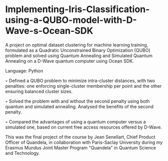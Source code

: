 # Implementing-Iris-Classification-using-a-QUBO-model-with-D-Wave-s-Ocean-SDK
A project on optimal dataset clustering for machine learning training, formulated as a Quadratic Unconstrained Binary Optimization (QUBO) problem and solved using Quantum Annealing and Simulated Quantum Annealing on a D-Wave quantum computer using Ocean SDK. 

Language: Python

◦ Defined a QUBO problem to minimize intra-cluster distances, with two penalties: one enforcing single-cluster membership per point and the other ensuring balanced cluster sizes.

◦ Solved the problem with and without the second penalty using both quantum and simulated annealing. Analysed the benefits of the second penalty.

◦ Compared the advantages of using a quantum computer versus a simulated one, based on current free access resources offered by D-Wave.

This was the final project of the course by Jean Senellart, Chief Product Officer of Quandela, in collaboration with Paris-Saclay University during my Erasmus Mundus Joint Master Program "Quandela" in Quantum Science and Technology.
